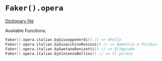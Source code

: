 # `Faker().opera`

[Dictionary file](../src/main/resources/locales/en/horse.yml)

Available Functions:  
```kotlin
Faker().opera.italian.byGiuseppeVerdi() // => Otello
Faker().opera.italian.byGioacchinoRossini() // => Demetrio e Polibio
Faker().opera.italian.byGaetanoDonizetti() // => Olimpiade
Faker().opera.italian.byVincenzoBellini() // => Il pirata
```
